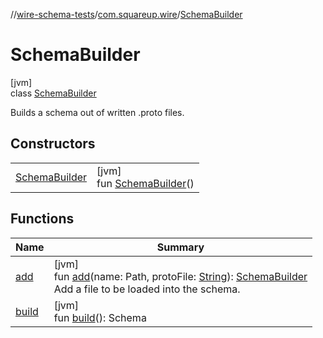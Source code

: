 //[wire-schema-tests](../../../index.md)/[com.squareup.wire](../index.md)/[SchemaBuilder](index.md)

# SchemaBuilder

[jvm]\
class [SchemaBuilder](index.md)

Builds a schema out of written .proto files.

## Constructors

| | |
|---|---|
| [SchemaBuilder](-schema-builder.md) | [jvm]<br>fun [SchemaBuilder](-schema-builder.md)() |

## Functions

| Name | Summary |
|---|---|
| [add](add.md) | [jvm]<br>fun [add](add.md)(name: Path, protoFile: [String](https://kotlinlang.org/api/latest/jvm/stdlib/kotlin/-string/index.html)): [SchemaBuilder](index.md)<br>Add a file to be loaded into the schema. |
| [build](build.md) | [jvm]<br>fun [build](build.md)(): Schema |

